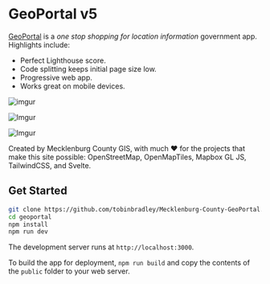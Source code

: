 # GeoPortal v5

[GeoPortal](https://mcmap.org/geoportal) is a *one stop shopping for location information* government app. Highlights include:

* Perfect Lighthouse score.
* Code splitting keeps initial page size low.
* Progressive web app.
* Works great on mobile devices.

![imgur](https://i.imgur.com/m9MAQcL.gif)

![Imgur](https://i.imgur.com/3OGcvgS.png)

![Imgur](https://i.imgur.com/mL958Eo.png)

Created by Mecklenburg County GIS, with much ♥ for the projects that make this site possible: OpenStreetMap, OpenMapTiles, Mapbox GL JS, TailwindCSS, and Svelte.


## Get Started

```bash
git clone https://github.com/tobinbradley/Mecklenburg-County-GeoPortal.git geoportal
cd geoportal
npm install
npm run dev
```

The development server runs at `http://localhost:3000`.

To build the app for deployment, `npm run build` and copy the contents of the `public` folder to your web server.
